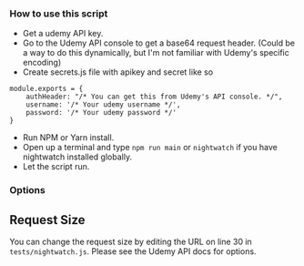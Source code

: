 ### How to use this script

- Get a udemy API key.
- Go to the Udemy API console to get a base64 request header. (Could be a way to do this dynamically, but I'm not familiar with Udemy's specific encoding)
- Create secrets.js file with apikey and secret like so


```
module.exports = {
	authHeader: "/* You can get this from Udemy's API console. */",
	username: '/* Your udemy username */',
	password: '/* Your udemy password */'
}
```


- Run NPM or Yarn install.
- Open up a terminal and type `npm run main` or `nightwatch` if you have nightwatch installed globally.
- Let the script run.

### Options

## Request Size

You can change the request size by editing the URL on line 30 in `tests/nightwatch.js`. Please see the Udemy API docs for options.


